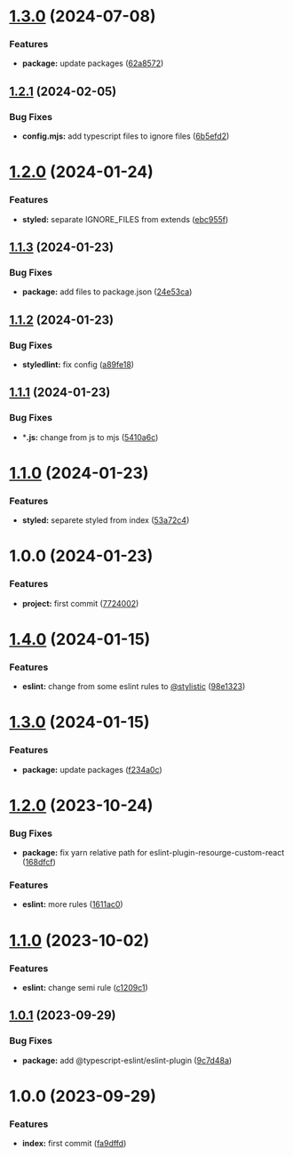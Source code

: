 # [1.3.0](https://github.com/resourge/stylelint-config-resourge/compare/v1.2.1...v1.3.0) (2024-07-08)


### Features

* **package:** update packages ([62a8572](https://github.com/resourge/stylelint-config-resourge/commit/62a8572251d61df317db9081b259678be95ece56))

## [1.2.1](https://github.com/resourge/stylelint-config-resourge/compare/v1.2.0...v1.2.1) (2024-02-05)


### Bug Fixes

* **config.mjs:** add typescript files to ignore files ([6b5efd2](https://github.com/resourge/stylelint-config-resourge/commit/6b5efd2f8563af5b9a3db1c63421c81596c8c19e))

# [1.2.0](https://github.com/resourge/stylelint-config-resourge/compare/v1.1.3...v1.2.0) (2024-01-24)


### Features

* **styled:** separate IGNORE_FILES from extends ([ebc955f](https://github.com/resourge/stylelint-config-resourge/commit/ebc955f12476f10fe39f0689b749b24bf07f02e4))

## [1.1.3](https://github.com/resourge/stylelint-config-resourge/compare/v1.1.2...v1.1.3) (2024-01-23)


### Bug Fixes

* **package:** add files to package.json ([24e53ca](https://github.com/resourge/stylelint-config-resourge/commit/24e53ca2610010cd8f71d4b12bc5f24d096e2296))

## [1.1.2](https://github.com/resourge/stylelint-config-resourge/compare/v1.1.1...v1.1.2) (2024-01-23)


### Bug Fixes

* **styledlint:** fix config ([a89fe18](https://github.com/resourge/stylelint-config-resourge/commit/a89fe18715a5d7556c5879eeec724d8652afb99e))

## [1.1.1](https://github.com/resourge/stylelint-config-resourge/compare/v1.1.0...v1.1.1) (2024-01-23)


### Bug Fixes

* ***.js:** change from js to mjs ([5410a6c](https://github.com/resourge/stylelint-config-resourge/commit/5410a6c04872658f14f9a038e8152887eec207e8))

# [1.1.0](https://github.com/resourge/stylelint-config-resourge/compare/v1.0.0...v1.1.0) (2024-01-23)


### Features

* **styled:** separete styled from index ([53a72c4](https://github.com/resourge/stylelint-config-resourge/commit/53a72c415707de34cc91bfda04875abd195c012c))

# 1.0.0 (2024-01-23)


### Features

* **project:** first commit ([7724002](https://github.com/resourge/stylelint-config-resourge/commit/77240027cff2fbd91994f9218bd415a7cf961a01))

# [1.4.0](https://github.com/resourge/eslint-config-resourge-typescript/compare/v1.3.0...v1.4.0) (2024-01-15)


### Features

* **eslint:** change from some eslint rules to [@stylistic](https://github.com/stylistic) ([98e1323](https://github.com/resourge/eslint-config-resourge-typescript/commit/98e132340d32123f59400f9a58c5fecbc1a18c53))

# [1.3.0](https://github.com/resourge/eslint-config-resourge-typescript/compare/v1.2.0...v1.3.0) (2024-01-15)


### Features

* **package:** update packages ([f234a0c](https://github.com/resourge/eslint-config-resourge-typescript/commit/f234a0c1b04f9c8f52854c3689c041932ab160d3))

# [1.2.0](https://github.com/resourge/eslint-config-resourge-typescript/compare/v1.1.0...v1.2.0) (2023-10-24)


### Bug Fixes

* **package:** fix yarn relative path for eslint-plugin-resourge-custom-react ([168dfcf](https://github.com/resourge/eslint-config-resourge-typescript/commit/168dfcf5ff2966aa41850168503baacfb79d0f05))


### Features

* **eslint:** more rules ([1611ac0](https://github.com/resourge/eslint-config-resourge-typescript/commit/1611ac0f00021310e21cd3557aca78faf5cc6f5d))

# [1.1.0](https://github.com/resourge/eslint-config-resourge-typescript/compare/v1.0.1...v1.1.0) (2023-10-02)


### Features

* **eslint:** change semi rule ([c1209c1](https://github.com/resourge/eslint-config-resourge-typescript/commit/c1209c14d8ad5abf13753e4d5c37b803bba35dd1))

## [1.0.1](https://github.com/resourge/eslint-config-resourge-typescript/compare/v1.0.0...v1.0.1) (2023-09-29)


### Bug Fixes

* **package:** add @typescript-eslint/eslint-plugin ([9c7d48a](https://github.com/resourge/eslint-config-resourge-typescript/commit/9c7d48a1075d2f59b457bc2e0727f48192c632bc))

# 1.0.0 (2023-09-29)


### Features

* **index:** first commit ([fa9dffd](https://github.com/resourge/eslint-config-resourge-typescript/commit/fa9dffd0e7be531237c0e70c40eb80e7d95de55e))
